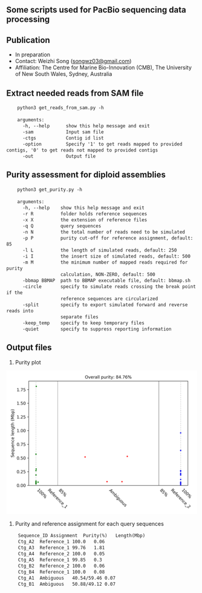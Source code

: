 
Some scripts used for PacBio sequencing data processing
---

Publication
---
+ In preparation
+ Contact: Weizhi Song (songwz03@gmail.com)
+ Affiliation: The Centre for Marine Bio-Innovation (CMB), The University of New South Wales, Sydney, Australia



Extract needed reads from SAM file
---
        python3 get_reads_from_sam.py -h

        arguments:
          -h, --help      show this help message and exit
          -sam            Input sam file
          -ctgs           Contig id list
          -option         Specify '1' to get reads mapped to provided contigs, '0' to get reads not mapped to provided contigs
          -out            Output file



Purity assessment for diploid assemblies
---

        python3 get_purity.py -h

        arguments:
          -h, --help    show this help message and exit
          -r R          folder holds reference sequences
          -x X          the extension of reference files
          -q Q          query sequences
          -n N          the total number of reads need to be simulated
          -p P          purity cut-off for reference assignment, default: 85
          -l L          the length of simulated reads, default: 250
          -i I          the insert size of simulated reads, default: 500
          -m M          the minimum number of mapped reads required for purity
                        calculation, NON-ZERO, default: 500
          -bbmap BBMAP  path to BBMAP executable file, default: bbmap.sh
          -circle       specify to simulate reads crossing the break point if the
                        reference sequences are circularized
          -split        specify to export simulated forward and reverse reads into
                        separate files
          -keep_temp    specify to keep temporary files
          -quiet        specify to suppress reporting information

Output files
---

1. Purity plot

![purity_plot](images/DSM17395.haplotigs.purity.png)

1. Purity and reference assignment for each query sequences

        Sequence_ID	Assignment	Purity(%)	Length(Mbp)
        Ctg_A2	Reference_1	100.0	0.06
        Ctg_A3	Reference_1	99.76	1.81
        Ctg_A4	Reference_2	100.0	0.05
        Ctg_A5	Reference_1	99.85	0.3
        Ctg_B2	Reference_2	100.0	0.06
        Ctg_B4	Reference_1	100.0	0.08
        Ctg_A1	Ambiguous	40.54/59.46	0.07
        Ctg_B1	Ambiguous	50.88/49.12	0.07

